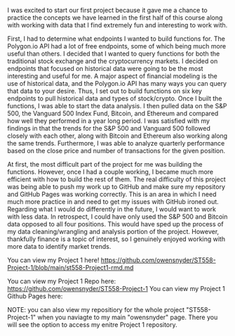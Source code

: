 I was excited to start our first project because it gave me a chance to practice the concepts we have learned in the first half of this course along with working with data that I find extremely fun and interesting to work with. 

First, I had to determine what endpoints I wanted to build functions for. The Polygon.io API had a lot of free endpoints, some of which being much more useful than others. I decided that I wanted to query functions for both the traditional stock exchange and the cryptocurrency markets. I decided on endpoints that focused on historical data were going to be the most interesting and useful for me. A major aspect of financial modeling is the use of historical data, and the Polygon.io API has many ways you can query that data to your desire. Thus, I set out to build functions on six key endpoints to pull historical data and types of stock/crypto. Once I built the functions, I was able to start the data analysis. I then pulled data on the S&P 500, the Vanguard 500 Index Fund, Bitcoin, and Ethereum and compared how well they performed in a year long period. I was satisfied with my findings in that the trends for the S&P 500 and Vanguard 500 followed closely with each other, along with Bitcoin and Ethereum also working along the same trends. Furthermore, I was able to analyze quarterly performance based on the close price and number of transactions for the given position. 

At first, the most difficult part of the project for me was building the functions. However, once I had a couple working, I became much more efficient with how to build the rest of them. The real difficulty of this project was being able to push my work up to GitHub and make sure my repository and GitHub Pages was working correctly. This is an area in which I need much more practice in and need to get my issues with GitHub ironed out. Regarding what I would do differently in the future, I would want to work with less data. In retrospect, I could have only used the S&P 500 and Bitcoin data opposed to all four positions. This would have sped up the process of my data cleaning/wrangling and analysis portion of the project. However, thankfully finance is a topic of interest, so I genuinely enjoyed working with more data to identify market trends. 

You can view my Project 1 here! https://github.com/owensnyder/ST558-Project-1/blob/main/st558-Project1-rmd.md

You can view my Project 1 Repo here: https://github.com/owensnyder/ST558-Project-1
You can view my Project 1 Github Pages here:

NOTE: you can also view my repositiory for the whole project "ST558-Project-1" when you naviagte to my main "owensnyder" page. There you will see the option to access my enitre Project 1 repository.
